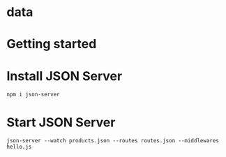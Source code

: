 # data

# Getting started
# Install JSON Server

```npm i json-server```

# Start JSON Server

```json-server --watch products.json --routes routes.json --middlewares hello.js```



